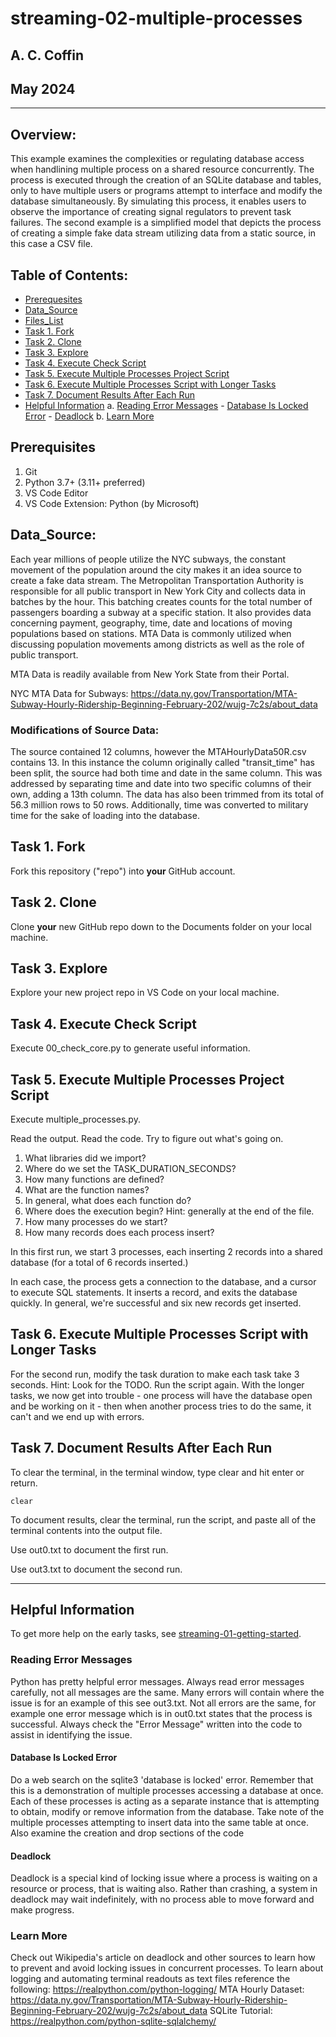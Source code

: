 # streaming-02-multiple-processes
## A. C. Coffin
## May 2024
---
## Overview:

This example examines the complexities or regulating database access when handlining multiple process on a shared resource concurrently. The process is executed through the creation of an SQLite database and tables, only to have multiple users or programs attempt to interface and modify the database simultaneously. By simulating this process, it enables users to observe the importance of creating signal regulators to prevent task failures. The second example is a simplified model that depicts the process of creating a simple fake data stream utilizing data from a static source, in this case a CSV file.

## Table of Contents:
* [Prerequesites](#Prerequesites)
* [Data_Source](#Data_Source)
* [Files_List](#Files_List)
* [Task 1. Fork](#Task_1._Fork)
* [Task 2. Clone](#Task_2._Clone)
* [Task 3. Explore](#Task_3._Explore)
* [Task 4. Execute Check Script](#Task_4._Execute_Check_Script)
* [Task 5. Execute Multiple Processes Project Script](#Task_5._Execute_Multiple_Processes_Project_Script)
* [Task 6. Execute Multiple Processes Script with Longer Tasks](#Task_6._Execute_Multiple_Processes_Scrip_with_Longer_Tasks)
* [Task 7. Document Results After Each Run](#Task_7._Document_Results_After_Each_Run)
* [Helpful Information](#Helpful_Information)
    a. [Reading Error Messages](#Reading_Error_Messages)
        - [Database Is Locked Error](#Database_Is_Locked_Error)
        - [Deadlock](#Deadlock)
    b. [Learn More](#Learn_More)

## Prerequisites

1. Git
2. Python 3.7+ (3.11+ preferred)
3. VS Code Editor
4. VS Code Extension: Python (by Microsoft)

## Data_Source:
Each year millions of people utilize the NYC subways, the constant movement of the population around the city makes it an idea source to create a fake data stream. The Metropolitan Transportation Authority is responsible for all public transport in New York City and collects data in batches by the hour. This batching creates counts for the total number of passengers boarding a subway at a specific station. It also provides data concerning payment, geography, time, date and locations of moving populations based on stations. MTA Data is commonly utilized when discussing population movements among districts as well as the role of public transport. 

MTA Data is readily available from New York State from their Portal. 

NYC MTA Data for Subways: https://data.ny.gov/Transportation/MTA-Subway-Hourly-Ridership-Beginning-February-202/wujg-7c2s/about_data

### Modifications of Source Data:
The source contained 12 columns, however the MTAHourlyData50R.csv contains 13. In this instance the column originally called "transit_time" has been split, the source had both time and date in the same column. This was addressed by separating time and date into two specific columns of their own, adding a 13th column. The data has also been trimmed from its total of 56.3 million rows to 50 rows. Additionally, time was converted to military time for the sake of loading into the database.

## Task 1. Fork 

Fork this repository ("repo") into **your** GitHub account. 

## Task 2. Clone

Clone **your** new GitHub repo down to the Documents folder on your local machine. 

## Task 3. Explore

Explore your new project repo in VS Code on your local machine.

## Task 4. Execute Check Script

Execute 00_check_core.py to generate useful information.

## Task 5. Execute Multiple Processes Project Script

Execute multiple_processes.py.

Read the output. Read the code. 
Try to figure out what's going on. 

1. What libraries did we import?
1. Where do we set the TASK_DURATION_SECONDS?
1. How many functions are defined? 
1. What are the function names? 
1. In general, what does each function do? 
1. Where does the execution begin? Hint: generally at the end of the file.
1. How many processes do we start?
1. How many records does each process insert?

In this first run, we start 3 processes, each inserting 2 records into a shared database (for a total of 6 records inserted.)

In each case, the process gets a connection to the database, and a cursor to execute SQL statements.
It inserts a record, and exits the database quickly. In general, we're successful and six new records get inserted. 

## Task 6. Execute Multiple Processes Script with Longer Tasks

For the second run, modify the task duration to make each task take 3 seconds. 
Hint: Look for the TODO.
Run the script again. 
With the longer tasks, we now get into trouble - one process will have the database open and be working on it - then when another process tries to do the same, it can't and 
we end up with errors. 

## Task 7. Document Results After Each Run

To clear the terminal, in the terminal window, type clear and hit enter or return. 

`clear`

To document results, clear the terminal, run the script, and paste all of the terminal contents into the output file.

Use out0.txt to document the first run. 

Use out3.txt to document the second run.


-----

## Helpful Information
To get more help on the early tasks, see [streaming-01-getting-started](https://github.com/denisecase/streaming-01-getting-started).

### Reading Error Messages
Python has pretty helpful error messages. Always read error messages carefully, not all messages are the same. 
Many errors will contain where the issue is for an example of this see out3.txt. Not all errors are the same, for example one error message which is in out0.txt states that the process is successful. Always check the "Error Message" written into the code to assist in identifying the issue. 

#### Database Is Locked Error
Do a web search on the sqlite3 'database is locked' error.
Remember that this is a demonstration of multiple processes accessing a database at once. Each of these processes is acting as a separate instance that is attempting to obtain, modify or remove information from the database. Take note of the multiple processes attempting to insert data into the same table at once. Also examine the creation and drop sections of the code

#### Deadlock
Deadlock is a special kind of locking issue where a process is waiting on a resource or process, that is waiting also. 
Rather than crashing, a system in deadlock may wait indefinitely, with no process able to move forward and make progress.

### Learn More
Check out Wikipedia's article on deadlock and other sources to learn how to prevent and avoid locking issues in concurrent processes. 
To learn about logging and automating terminal readouts as text files reference the following: https://realpython.com/python-logging/
MTA Hourly Dataset: https://data.ny.gov/Transportation/MTA-Subway-Hourly-Ridership-Beginning-February-202/wujg-7c2s/about_data
SQLite Tutorial: https://realpython.com/python-sqlite-sqlalchemy/

